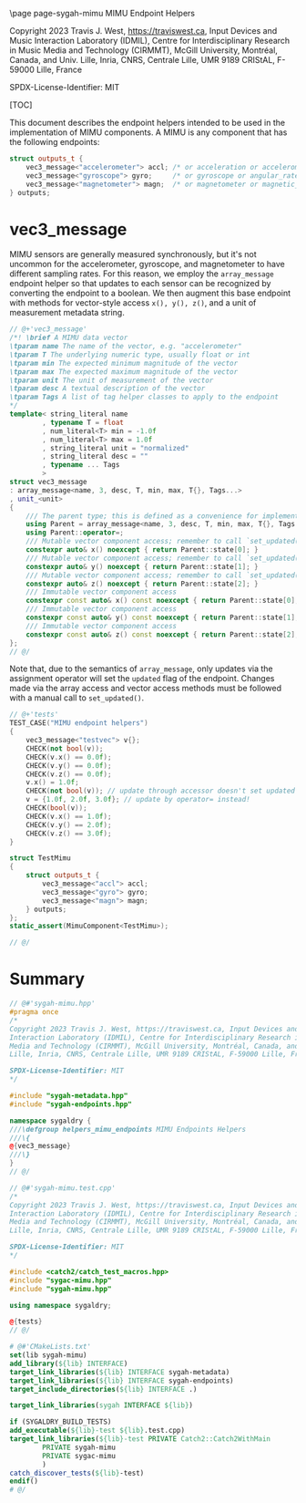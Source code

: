 \page page-sygah-mimu MIMU Endpoint Helpers

Copyright 2023 Travis J. West, https://traviswest.ca, Input Devices and Music
Interaction Laboratory (IDMIL), Centre for Interdisciplinary Research in Music
Media and Technology (CIRMMT), McGill University, Montréal, Canada, and Univ.
Lille, Inria, CNRS, Centrale Lille, UMR 9189 CRIStAL, F-59000 Lille, France

SPDX-License-Identifier: MIT

[TOC]

This document describes the endpoint helpers intended to be used in the
implementation of MIMU components. A MIMU is any component that has the
following endpoints:

```cpp
struct outputs_t {
    vec3_message<"accelerometer"> accl; /* or acceleration or accelerometer or accel or a */
    vec3_message<"gyroscope"> gyro;     /* or gyroscope or angular_rate or g */
    vec3_message<"magnetometer"> magn;  /* or magnetometer or magnetic_field or m */
} outputs;
```

# vec3_message

MIMU sensors are generally measured synchronously, but it's not uncommon for
the accelerometer, gyroscope, and magnetometer to have different sampling
rates. For this reason, we employ the `array_message` endpoint helper so that
updates to each sensor can be recognized by converting the endpoint to a
boolean. We then augment this base endpoint with methods for vector-style
access `x(), y(), z()`, and a unit of measurement metadata string.

```cpp
// @+'vec3_message'
/*! \brief A MIMU data vector
\tparam name The name of the vector, e.g. "accelerometer"
\tparam T The underlying numeric type, usually float or int
\tparam min The expected minimum magnitude of the vector
\tparam max The expected maximum magnitude of the vector
\tparam unit The unit of measurement of the vector
\tparam desc A textual description of the vector
\tparam Tags A list of tag helper classes to apply to the endpoint
*/
template< string_literal name
        , typename T = float
        , num_literal<T> min = -1.0f
        , num_literal<T> max = 1.0f
        , string_literal unit = "normalized"
        , string_literal desc = ""
        , typename ... Tags
        >
struct vec3_message
: array_message<name, 3, desc, T, min, max, T{}, Tags...>
, unit_<unit>
{
    /// The parent type; this is defined as a convenience for implementation and shouldn't be treated as part of the public API
    using Parent = array_message<name, 3, desc, T, min, max, T{}, Tags...>;
    using Parent::operator=;
    /// Mutable vector component access; remember to call `set_updated()` if you change the value of the vector.
    constexpr auto& x() noexcept { return Parent::state[0]; }
    /// Mutable vector component access; remember to call `set_updated()` if you change the value of the vector.
    constexpr auto& y() noexcept { return Parent::state[1]; }
    /// Mutable vector component access; remember to call `set_updated()` if you change the value of the vector.
    constexpr auto& z() noexcept { return Parent::state[2]; }
    /// Immutable vector component access
    constexpr const auto& x() const noexcept { return Parent::state[0]; }
    /// Immutable vector component access
    constexpr const auto& y() const noexcept { return Parent::state[1]; }
    /// Immutable vector component access
    constexpr const auto& z() const noexcept { return Parent::state[2]; }
};
// @/
```
Note that, due to the semantics of `array_message`, only updates via the
assignment operator will set the `updated` flag of the endpoint. Changes
made via the array access and vector access methods must be followed with
a manual call to `set_updated()`.

```cpp
// @+'tests'
TEST_CASE("MIMU endpoint helpers")
{
    vec3_message<"testvec"> v{};
    CHECK(not bool(v));
    CHECK(v.x() == 0.0f);
    CHECK(v.y() == 0.0f);
    CHECK(v.z() == 0.0f);
    v.x() = 1.0f;
    CHECK(not bool(v)); // update through accessor doesn't set updated flag
    v = {1.0f, 2.0f, 3.0f}; // update by operator= instead!
    CHECK(bool(v));
    CHECK(v.x() == 1.0f);
    CHECK(v.y() == 2.0f);
    CHECK(v.z() == 3.0f);
}

struct TestMimu
{
    struct outputs_t {
        vec3_message<"accl"> accl;
        vec3_message<"gyro"> gyro;
        vec3_message<"magn"> magn;
    } outputs;
};
static_assert(MimuComponent<TestMimu>);

// @/
```

# Summary

```cpp
// @#'sygah-mimu.hpp'
#pragma once
/*
Copyright 2023 Travis J. West, https://traviswest.ca, Input Devices and Music
Interaction Laboratory (IDMIL), Centre for Interdisciplinary Research in Music
Media and Technology (CIRMMT), McGill University, Montréal, Canada, and Univ.
Lille, Inria, CNRS, Centrale Lille, UMR 9189 CRIStAL, F-59000 Lille, France

SPDX-License-Identifier: MIT
*/

#include "sygah-metadata.hpp"
#include "sygah-endpoints.hpp"

namespace sygaldry {
///\defgroup helpers_mimu_endpoints MIMU Endpoints Helpers
///\{
@{vec3_message}
///\}
}
// @/

// @#'sygah-mimu.test.cpp'
/*
Copyright 2023 Travis J. West, https://traviswest.ca, Input Devices and Music
Interaction Laboratory (IDMIL), Centre for Interdisciplinary Research in Music
Media and Technology (CIRMMT), McGill University, Montréal, Canada, and Univ.
Lille, Inria, CNRS, Centrale Lille, UMR 9189 CRIStAL, F-59000 Lille, France

SPDX-License-Identifier: MIT
*/

#include <catch2/catch_test_macros.hpp>
#include "sygac-mimu.hpp"
#include "sygah-mimu.hpp"

using namespace sygaldry;

@{tests}
// @/
```

```cmake
# @#'CMakeLists.txt'
set(lib sygah-mimu)
add_library(${lib} INTERFACE)
target_link_libraries(${lib} INTERFACE sygah-metadata)
target_link_libraries(${lib} INTERFACE sygah-endpoints)
target_include_directories(${lib} INTERFACE .)

target_link_libraries(sygah INTERFACE ${lib})

if (SYGALDRY_BUILD_TESTS)
add_executable(${lib}-test ${lib}.test.cpp)
target_link_libraries(${lib}-test PRIVATE Catch2::Catch2WithMain
        PRIVATE sygah-mimu
        PRIVATE sygac-mimu
        )
catch_discover_tests(${lib}-test)
endif()
# @/
```
